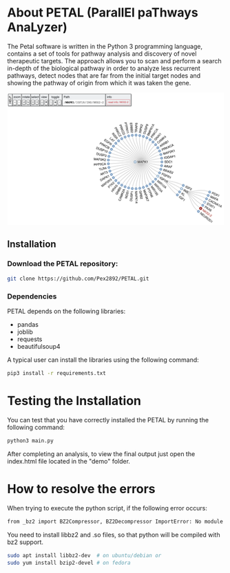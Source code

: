 # About PETAL (ParallEl paThways AnaLyzer)

The Petal software is written in the Python 3 programming language, contains a set of tools for pathway analysis and discovery of novel therapeutic targets. The approach allows you to scan and perform a search in-depth of the biological pathway in order to analyze less recurrent pathways, detect nodes that are far from the initial target nodes and showing the pathway of origin from which it was taken the gene.

![welcome-page](https://github.com/Pex2892/PETAL/blob/master/gui.png)


## Installation

### Download the PETAL repository:

```bash
git clone https://github.com/Pex2892/PETAL.git
```

### Dependencies

PETAL depends on the following libraries:

*   pandas
*   joblib
*   requests
*   beautifulsoup4

A typical user can install the libraries using the following command:

``` bash
pip3 install -r requirements.txt
```

# Testing the Installation

You can test that you have correctly installed the PETAL 
by running the following command:

```bash
python3 main.py
```
After completing an analysis, to view the final output just open the index.html file located in the "demo" folder.


# How to resolve the errors

When trying to execute the python script, if the following error occurs:

```bash
from _bz2 import BZ2Compressor, BZ2Decompressor ImportError: No module named '_bz2'
```

You need to install libbz2 and .so files, so that python will be compiled with bz2 support.
```bash
sudo apt install libbz2-dev  # on ubuntu/debian or
sudo yum install bzip2-devel # on fedora
```





